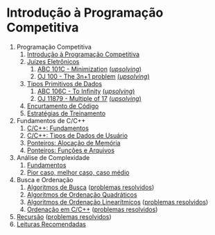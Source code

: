Introdução à Programação Competitiva
====================================

1. Programação Competitiva
    1. [Introdução à Programação Competitiva](slides/introducao_a_programacao_competitiva/introducao_a_programacao_competitiva.pdf)
    1. [Juízes Eletrônicos](slides/juizes_eletronicos/juizes_eletronicos.pdf)
        1. [ABC 101C - Minimization](https://atcoder.jp/contests/abc101/tasks/arc099_a)  [(_upsolving_)](../Upsolving/AtCoder/ABC_101C/ABC_101C.pdf)
        1. [OJ 100 - The 3n+1 problem](http://onlinejudge.org/index.php?option=com_onlinejudge&Itemid=8&category=24&page=show_problem&problem=36) [(_upsolving_)](../Upsolving/OJ/100/100.pdf)
    1. [Tipos Primitivos de Dados](slides/tipos_primitivos/tipos_primitivos.pdf)
        1. [ABC 106C - To Infinity](https://atcoder.jp/contests/abc106/tasks/abc106_c)  [(_upsolving_)](../Upsolving/AtCoder/ABC_106C/ABC_106C.pdf)
        1. [OJ 11879 - Multiple of 17](http://uva.onlinejudge.org/index.php?option=com_onlinejudge&Itemid=8&category=24&page=show_problem&problem=3001) [(_upsolving_)](../Upsolving/OJ/11879/11879.pdf)
    1. [Encurtamento de Código](slides/encurtamento/encurtamento.pdf)
    1. [Estratégias de Treinamento](slides/treinamento/treinamento.pdf)
1. Fundamentos de C/C++
    1. [C/C++: Fundamentos](slides/RC-1/RC-1.pdf)
    1. [C/C++: Tipos de Dados de Usuário](slides/RC-2/RC-2.pdf)
    1. [Ponteiros: Alocação de Memória](slides/PT-1/PT-1.pdf)
    1. [Ponteiros: Funções e Arquivos](slides/PT-2/PT-2.pdf)
1. Análise de Complexidade
    1. [Fundamentos](slides/analise_de_complexidade-fundamentos/analise_de_complexidade-fundamentos.pdf)
    1. [Pior caso, melhor caso, caso médio](slides/analise_de_complexidade-calculo/analise_de_complexidade-calculo.pdf)
1. Busca e Ordenação
    1. [Algoritmos de Busca](slides/algoritmos_de_busca/algoritmos_de_busca.pdf) ([problemas resolvidos](problems/algoritmos_de_busca/algoritmos_de_busca.pdf))
    1. [Algoritmos de Ordenação Quadráticos](slides/algoritmos_de_ordenacao_quadraticos/algoritmos_de_ordenacao_quadraticos.pdf)
    1. [Algoritmos de Ordenação Linearítmicos](slides/algoritmos_de_ordenacao_linearitmicos/algoritmos_de_ordenacao_linearitmicos.pdf) ([problemas resolvidos](problems/algoritmos_de_ordenacao_linearitmicos/algoritmos_de_ordenacao_linearitmicos.pdf))
    1. [Ordenação em C/C++](slides/ordenacao_em_Cpp/ordenacao_em_Cpp.pdf) ([problemas resolvidos](problems/ordenacao_em_Cpp/ordenacao_em_Cpp.pdf))
1. [Recursão](slides/RS-1/RS-1.pdf) ([problemas resolvidos](problems/RS-1/RS-1.pdf))
1. [Leituras Recomendadas](slides/leituras/leituras.pdf)

<!-- Assuntos pendentes:
1. Algoritmos de ordenação O(1)
2. Análise amortizada
3. Master theorem para funções recursivas/dividir e conquistar
4. Análise de complexidade: exemplo do Donald Knuth
5. Novos algoritmos de ordenação: https://github.com/scandum/quadsort e https://github.com/scandum/wolfsort

Problemas:
    a) https://codeforces.com/problemset/problem/1420/A - bubble sort
-->
